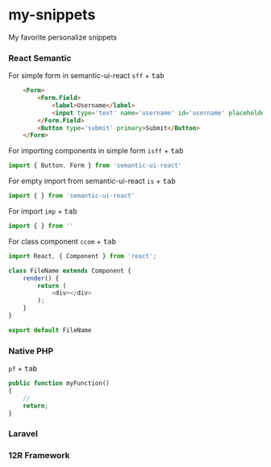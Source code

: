 # my-snippets
My favorite personalize snippets
### React Semantic
For simple form in semantic-ui-react
`sff` + <kbd>tab</kbd>
```html
	<Form>
		<Form.Field>
			<label>Username</label>
			<input type='text' name='username' id='username' placeholder='axetrodome' />
		</Form.Field>
		<Button type='submit' primary>Submit</Button>
	</Form>
```
For importing components in simple form
`isff` + <kbd>tab</kbd>
```javascript
import { Button, Form } from 'semantic-ui-react'
```
For empty import from semantic-ui-react
`is` + <kbd>tab</kbd>
```javascript
import { } from 'semantic-ui-react'
```
For import `imp` + <kbd>tab</kbd>
```javascript
import { } from ''
```
For class component `ccom` + <kbd>tab</kbd>
```javascript
import React, { Component } from 'react';

class FileName extends Component {
	render() {
		return (
			<div></div>
		);
	}
}

export default FileName
```
### Native PHP
`pf` + <kbd>tab</kbd>
```php
public function myFunction() 
{
	//
	return;
}
```
### Laravel

### 12R Framework